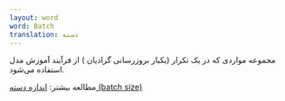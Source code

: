 ```yaml
---
layout: word
word: Batch
translation: دسته
---
```


مجموعه مواردی که در یک تکرار (یکبار بروزرسانی گرادیان ) از فرآیند آموزش مدل استفاده می‌شود.

مطالعه بیشتر: [اندازه دسته (batch size)](/B/batch_size)
